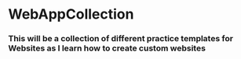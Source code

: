 # WebAppCollection
### This will be a collection of different practice templates for Websites as I learn how to create custom websites
